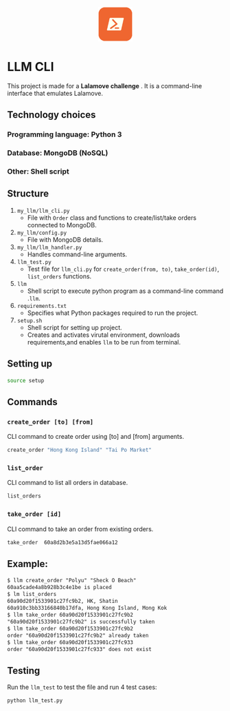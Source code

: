 <p align="center">
    <img src="LLM_CLI.png" alt="Logo" width="80" height="80">
</p>

# LLM CLI

This project is made for a **Lalamove challenge** . It is a command-line interface that emulates Lalamove. 

## Technology choices
### Programming language: Python 3
### Database: MongoDB (NoSQL)
### Other: Shell script

## Structure
1. `my_llm/llm_cli.py`
    - File with `Order` class and functions to create/list/take orders connected to MongoDB. 
2. `my_llm/config.py`
    - File with MongoDB details.
3. `my_llm/llm_handler.py`
    - Handles command-line arguments.
4. `llm_test.py`
    - Test file for `llm_cli.py` for `create_order(from, to)`, `take_order(id)`, `list_orders` functions.
5. `llm`
    - Shell script to execute python program as a command-line command .`llm`.
6. `requirements.txt`
    - Specifies what Python packages required to run the project.
7. `setup.sh` 
    - Shell script for setting up project.
    - Creates and activates virutal environment, downloads requirements,and enables `llm` to be run from terminal.
## Setting up
```bash
source setup
```

## Commands
### `create_order [to] [from]`
CLI command to create order using [to] and [from] arguments.

```bash
create_order "Hong Kong Island" "Tai Po Market"
```

### `list_order`
CLI command to list all orders in database.
```bash
list_orders
```

### `take_order [id]`
CLI command to take an order from existing orders.
```bash
take_order  60a8d2b3e5a13d5fae066a12
```

## Example:
```
$ llm create_order "Polyu" "Sheck O Beach" 
60aa5cade4a8b928b3c4e1be is placed
$ lm list_orders
60a90d20f1533901c27fc9b2, HK, Shatin
60a910c3bb33166840b17dfa, Hong Kong Island, Mong Kok
$ llm take_order 60a90d20f1533901c27fc9b2
"60a90d20f1533901c27fc9b2" is successfully taken
$ llm take_order 60a90d20f1533901c27fc9b2
order "60a90d20f1533901c27fc9b2" already taken
$ llm take_order 60a90d20f1533901c27fc933
order "60a90d20f1533901c27fc933" does not exist
```

## Testing
Run the `llm_test` to test the file and run 4 test cases:
```bash
python llm_test.py
```
